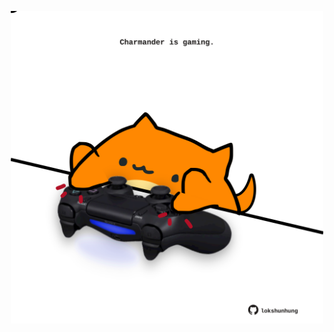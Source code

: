 <!-- built at 09/12/2021, 16:03:50 UTC -->
<p align="center">
  <img width="500" height="500" src="./ReadmeImage.svg">
</p>

